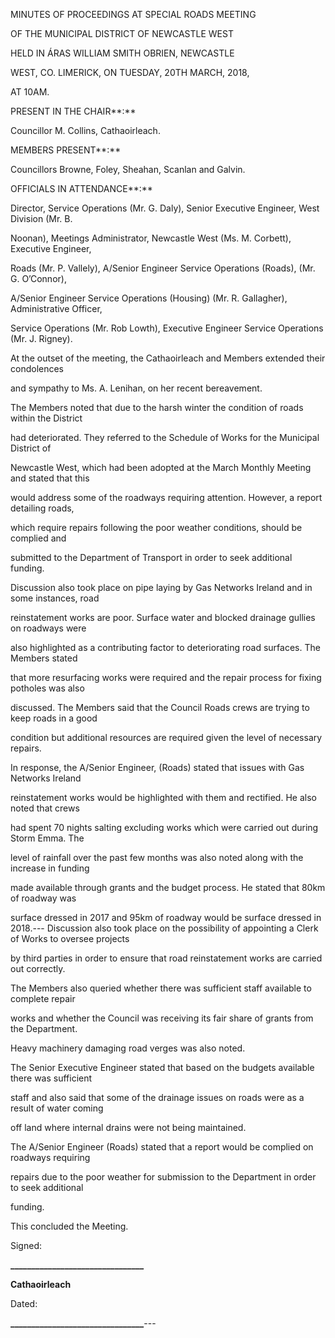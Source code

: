 MINUTES OF PROCEEDINGS AT SPECIAL ROADS MEETING

OF THE MUNICIPAL DISTRICT OF NEWCASTLE WEST

HELD IN ÁRAS WILLIAM SMITH OBRIEN, NEWCASTLE

WEST, CO. LIMERICK, ON TUESDAY, 20TH MARCH, 2018,

AT 10AM.

PRESENT IN THE CHAIR**:**

Councillor M. Collins, Cathaoirleach.

MEMBERS PRESENT**:**

Councillors Browne, Foley, Sheahan, Scanlan and Galvin.

OFFICIALS IN ATTENDANCE**:**

Director, Service Operations (Mr. G. Daly), Senior Executive Engineer, West Division (Mr. B.

Noonan), Meetings Administrator, Newcastle West (Ms. M. Corbett), Executive Engineer,

Roads (Mr. P. Vallely), A/Senior Engineer Service Operations (Roads), (Mr. G. O’Connor),

A/Senior Engineer Service Operations (Housing) (Mr. R. Gallagher), Administrative Officer,

Service Operations (Mr. Rob Lowth), Executive Engineer Service Operations (Mr. J. Rigney).

At the outset of the meeting, the Cathaoirleach and Members extended their condolences

and sympathy to Ms. A. Lenihan, on her recent bereavement.

The Members noted that due to the harsh winter the condition of roads within the District

had deteriorated. They referred to the Schedule of Works for the Municipal District of

Newcastle West, which had been adopted at the March Monthly Meeting and stated that this

would address some of the roadways requiring attention. However, a report detailing roads,

which require repairs following the poor weather conditions, should be complied and

submitted to the Department of Transport in order to seek additional funding.

Discussion also took place on pipe laying by Gas Networks Ireland and in some instances, road

reinstatement works are poor. Surface water and blocked drainage gullies on roadways were

also highlighted as a contributing factor to deteriorating road surfaces. The Members stated

that more resurfacing works were required and the repair process for fixing potholes was also

discussed. The Members said that the Council Roads crews are trying to keep roads in a good

condition but additional resources are required given the level of necessary repairs.

In response, the A/Senior Engineer, (Roads) stated that issues with Gas Networks Ireland

reinstatement works would be highlighted with them and rectified. He also noted that crews

had spent 70 nights salting excluding works which were carried out during Storm Emma. The

level of rainfall over the past few months was also noted along with the increase in funding

made available through grants and the budget process. He stated that 80km of roadway was

surface dressed in 2017 and 95km of roadway would be surface dressed in 2018.---
Discussion also took place on the possibility of appointing a Clerk of Works to oversee projects

by third parties in order to ensure that road reinstatement works are carried out correctly.

The Members also queried whether there was sufficient staff available to complete repair

works and whether the Council was receiving its fair share of grants from the Department.

Heavy machinery damaging road verges was also noted.

The Senior Executive Engineer stated that based on the budgets available there was sufficient

staff and also said that some of the drainage issues on roads were as a result of water coming

off land where internal drains were not being maintained.

The A/Senior Engineer (Roads) stated that a report would be complied on roadways requiring

repairs due to the poor weather for submission to the Department in order to seek additional

funding.

This concluded the Meeting.

Signed:

**\_\_\_\_\_\_\_\_\_\_\_\_\_\_\_\_\_\_\_\_\_\_\_\_\_\_\_\_\_\_\_\_**

**Cathaoirleach**

Dated:

**\_\_\_\_\_\_\_\_\_\_\_\_\_\_\_\_\_\_\_\_\_\_\_\_\_\_\_\_\_\_\_\_**---
